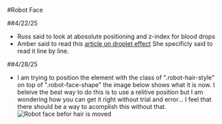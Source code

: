 #Robot Face

##4/22/25
- Russ said to look at abosolute positioning and z-index for blood drops
- Amber said to read this [article on droplet effect](https://deothemes.com/css-animated-rain-drop-effect/) She specificly said to read it line by line.

##4/28/25
- I am trying to position the element with the class of ".robot-hair-style" on top of ".robot-face-shape" the image below shows what it is now. I beleive the best way to do this is to use a relitive position but I am wondering how you can get it right without trial and error... I feel that there should be a way to acomplish this without that. ![Robot face befor hair is moved](../docs/assets/Robot-face-pre-hair-positioned.png)
